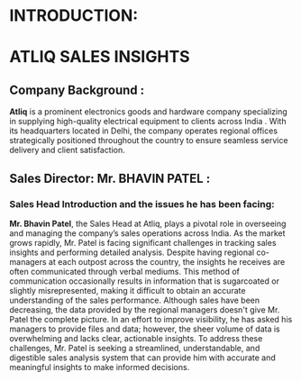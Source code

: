 # INTRODUCTION:
# ATLIQ SALES INSIGHTS 
## Company Background :
**Atliq** is a prominent electronics goods and hardware company specializing in supplying high-quality electrical equipment to clients across India .
With its headquarters located in Delhi, the company operates regional offices strategically positioned throughout the country to ensure seamless 
service delivery and client satisfaction.
## Sales Director: Mr. BHAVIN PATEL :
### Sales Head Introduction and the issues he has been facing:
**Mr. Bhavin Patel**, the Sales Head at Atliq, plays a pivotal role in overseeing and managing the company’s sales operations across India. As the market grows rapidly, Mr. Patel is facing significant challenges in tracking sales insights and performing detailed analysis. 
Despite having regional co-managers at each outpost across the country, the insights he receives are often communicated through verbal mediums. This method of communication occasionally results in information that is sugarcoated or slightly misrepresented, making it difficult to obtain an accurate understanding of the sales performance. 
Although sales have been decreasing, the data provided by the regional managers doesn't give Mr. Patel the complete picture. In an effort to improve visibility, he has asked his managers to provide files and data; however, the sheer volume of data is overwhelming and lacks clear, actionable insights.
To address these challenges, Mr. Patel is seeking a streamlined, understandable, and digestible sales analysis system that can provide him with accurate and meaningful insights to make informed decisions.


